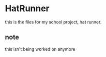 # HatRunner
 
this is the files for my school project, hat runner.

## note
this isn't being worked on anymore
